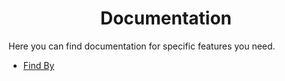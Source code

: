 <h1 align="center">Documentation</h1>

Here you can find documentation for specific features you need.

- [Find By](./find-by.md)
